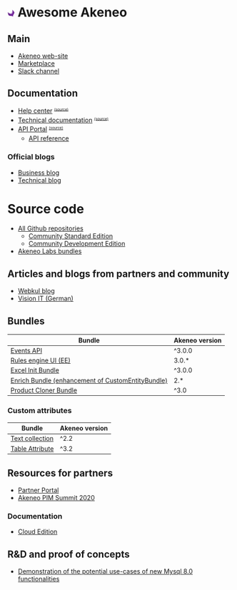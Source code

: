 # ![alt text](image/akeneo-icon-small.png) Awesome Akeneo

## Main 

* [Akeneo web-site](https://www.akeneo.com/)
* [Marketplace](https://marketplace.akeneo.com/)
* [Slack channel](http://akeneopim-ug.herokuapp.com/)

## Documentation

* [Help center](https://help.akeneo.com/) <sub><sup><sup>[(source)](https://github.com/akeneo/pim-helpcenter)</sup></sup></sub>
* [Technical documentation](https://docs.akeneo.com/) <sub><sup><sup>[(source)](https://github.com/akeneo/pim-docs)</sup></sup></sub>
* [API Portal](https://api.akeneo.com/) <sub><sup><sup>[(source)](https://github.com/akeneo/pim-api-docs)</sup></sup></sub>
  * [API reference](https://api.akeneo.com/api-reference-index.html)

### Official blogs

* [Business blog](https://www.akeneo.com/blog/)
* [Technical blog](https://medium.com/akeneo-labs)

# Source code

* [All Github repositories](https://github.com/akeneo)
  * [Community Standard Edition](https://github.com/akeneo/pim-community-standard)     
  * [Community Development Edition](https://github.com/akeneo/pim-community-dev)     
* [Akeneo Labs bundles](https://github.com/akeneo-labs)

## Articles and blogs from partners and community

* [Webkul blog](https://webkul.com/blog/tag/akeneo-pim/)
* [Vision IT (German)](https://vision-itc.com/de/tag/akeneo/)

## Bundles

<bundles>

Bundle | Akeneo version
--- | ---
[Events API](https://github.com/trilix-gmbh/akeneo-events-api-bundle) | ^3.0.0
[Rules engine UI (EE)](https://github.com/basecom/akeneo-rulesUI) | 3.0.*
[Excel Init Bundle](https://github.com/akeneo/ExcelInitBundle) | ^3.0.0
[Enrich Bundle (enhancement of CustomEntityBundle)](https://github.com/kiboko-labs/akeneo-enrich-bundle) | 2.*
[Product Cloner Bundle](https://github.com/flagbit/akeneo-product-cloner)| ^3.0

### Custom attributes 

Bundle | Akeneo version
--- | ---
[Text collection](https://github.com/akeneo/ExtendedAttributeTypeBundle) | ^2.2
[Table Attribute](https://github.com/flagbit/akeneo-table-attribute-bundle) | ^3.2
</bundles>


## Resources for partners

* [Partner Portal](https://partners.akeneo.com/)
* [Akeneo PIM Summit 2020](https://www.akeneo-aps2020.com/)

### Documentation

* [Cloud Edition](https://docs.akeneo.com/master/cloud_edition/)


## R&D and proof of concepts

* [Demonstration of the potential use-cases of new Mysql 8.0 functionalities](https://github.com/ahocquard/akeneo-mysql)
